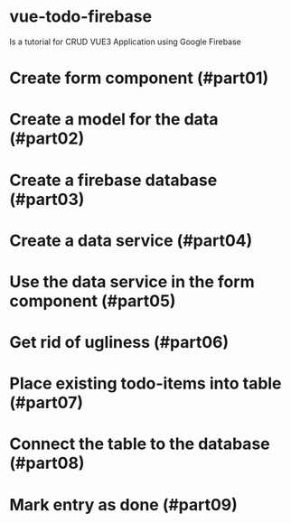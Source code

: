 # vue-todo-firebase
Is a tutorial for CRUD VUE3 Application using Google Firebase
# Create form component (#part01)
# Create a model for the data  (#part02)
# Create a firebase database (#part03)
# Create a data service (#part04)
# Use the data service in the form component (#part05)
# Get rid of ugliness (#part06)
# Place existing todo-items into table (#part07)
# Connect the table to the database (#part08)
# Mark entry as done (#part09)